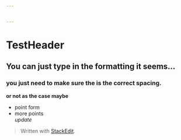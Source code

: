 ```yaml
---


---
```


<h1 id="testheader">TestHeader</h1>
<h2 id="you-can-just-type-in-the-formatting-it-seems...">You can just type in the formatting it seems…</h2>
<h3 id="you-just-need-to-make-sure-the-is-the-correct-spacing.">you just need to make sure the is the correct spacing.</h3>
<p><strong>or not as the case maybe</strong></p>
<ul>
<li>point form</li>
<li>more points<br>
<em>update</em></li>
</ul>
<blockquote>
<p>Written with <a href="https://stackedit.io/">StackEdit</a>.</p>
</blockquote>

